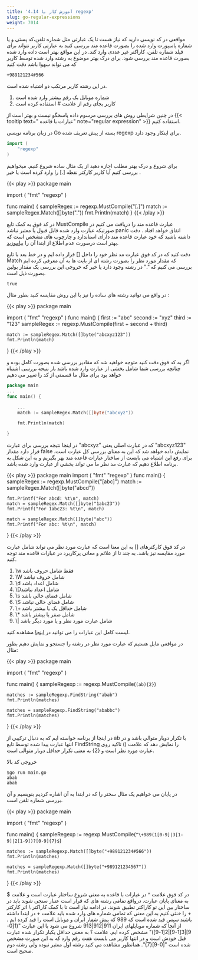 ```yaml
---
title: '4.14 آموزش کار با regexp'
slug: go-regular-expressions
weight: 7014
---
```


مواقعی در کد نویسی دارید که نیاز هست تا یک عبارتی مثل شماره تلفن،کد پستی و یا شماره پاسپورت وارد شده را بصورت قاعده مند بررسی کنید به عبارتی کاربر نتواند برای فیلد شماره تلفن، کاراکتر غیر عددی وارد کند. در این مواقع بهتر است داده وارد شده بصورت قاعده مند بررسی شود. برای درک بهتر موضوع به رشته وارد شده توسط کاربر که می تواند سهوا باشد دقت کنید
```
+989121234#566
```

در این رشته کاربر مرتکب دو اشتباه شده است.
1. شماره موبایل یک رقم بیشتر وارد شده است
2. کاربر بجای رقم از علامت # استفاده کرده است

در چنین شرایطی روش های بررسی مرسوم داده پاسخگو نیست و بهتر است از {{< tooltip text=" عبارات با قاعده" note="regular expression" >}} استفاده کنیم.

در زبان برنامه نویسی Go  بسته از پیش تعریف شده regexp برای اینکار وجود دارد.
```go
import (
    "regexp"
)
```
برای شروع و درک بهتر مطلب اجازه دهید از یک مثال ساده شروع کنیم. میخواهیم بررسی کنیم آیا کاربر کارکتر نقطه [.] را وارد کرده است یا خیر .

{{< play >}}
package main

import (
    "fmt"
    "regexp"
)

func main() {
    sampleRegex := regexp.MustCompile("[.]")
    match := sampleRegex.Match([]byte("."))
    fmt.Println(match)
}
{{< /play >}}

در کد فوق به کمک تابع MustCompile عبارت قاعده مند را دریافت می کنیم در صورتیکه عبارت وارد شده قابل قبول یا معتبر نباشد panic اتفاق خواهد افتاد . دقت داشته باشید که خود عبارت قاعده مند دارای استاندارد و چارچوب های مشخص است که بهتر است درصورت عدم اطلاع از ابتدا آن را [بیاموزید](https://regexlearn.com/).

دقت کنید که در کد فوق عبارت مد نظر خود را داخل [] قرار داده ایم و در خط بعد با تابع Match که مقدار مورد نظر را بصورت رشته ای از بایت ها به آن معرفی کرده ایم  بررسی می کنیم که "." در رشته وجود دارد یا خیر که خروجی این بررسی یک مقدار بولین بصورت ذیل است.
```
true
```
در واقع می توانید رشته های ساده را نیز با این روش مقایسه کنید بطور مثال :

{{< play >}}
package main

import (
    "fmt"
    "regexp"
)
func main() {
    first := "abc"
    second := "xyz"
    third := "123"
    sampleRegex := regexp.MustCompile(first + second + third)

    match := sampleRegex.Match([]byte("abcxyz123"))
    fmt.Println(match)
}
{{< /play >}}

اگر به کد فوق دقت کنید متوجه خواهید شد که مقادیر بررسی شده بصورت کامل بوده و چنانچه بررسی شما شامل بخشی از عبارت وارد شده باشد باز نتیجه بررسی اشتباه خواهد بود برای مثال ما قسمتی از کد را تغییر می دهیم
```go
package main
...
func main() {

	...
    match := sampleRegex.Match([]byte("abcxyz"))

    fmt.Println(match)

}
```
در اینجا نتیجه بررسی برای عبارت "abcxyz" که در عبارت اصلی یعنی "abcxyz123" قرار دارد مقدار false نمایش داده خواهد شد که این به معنای بررسی کل عبارت است. برای رفع این اشتباه می بایست از ساختار عبارات قاعده مند بهر بگیریم و به این شکل به برنامه اطلاع دهیم که عبارت مد نظر ما می تواند بخشی از عبارت وارد شده باشد.

{{< play >}}
package main
import (
    "fmt"
    "regexp"
)
func main() {
    sampleRegex := regexp.MustCompile("[abc]")
    match := sampleRegex.Match([]byte("abcd"))

    fmt.Printf("For abcd: %t\n", match)
    match = sampleRegex.Match([]byte("1abc23"))
    fmt.Printf("For 1abc23: %t\n", match)

    match = sampleRegex.Match([]byte("abc"))
    fmt.Printf("For abc: %t\n", match)
}
{{< /play >}}

در کد فوق کارکترهای [] به این معنا است که عبارت مورد نظر می تواند شامل عبارت مورد مقایسه نیز باشد.
به چند تا از علائم و معانی پرکاربرد در عبارات قاعده مند توجه کنید.
1. \\w فقط شامل حروف باشد
2. \\W شامل حروف نباشد
3. \\d شامل اعداد باشد
4. \\Dشامل اعداد نباشد
5. \\s شامل فضای خالی باشد
6. \\S شامل فضای خالی نباشد
7. \\+ شامل حداقل یک یا بیشتر باشد
8. \\* شامل صفر یا بیشتر باشد
9. \\| شامل عبارت مورد نظر و یا مورد دیگر باشد

لیست کامل این عبارات را می توانید در [اینجا](https://regexlearn.com/cheatsheet) مشاهده کنید.

در مواقعی  مایل هستیم که عبارت مورد نظر در رشته را جستجو و نمایش دهیم بطور مثال:

{{< play >}}
package main

import (
	"fmt"
	"regexp"
)

func main() {
	sampleRegexp := regexp.MustCompile(`(ab){2}`)

	matches := sampleRegexp.FindString("abab")
	fmt.Println(matches)

	matches = sampleRegexp.FindString("ababbc")
	fmt.Println(matches)
}
{{< /play >}}

در اینجا از برنامه خواسته ایم که به دنبال ترکیبی از ab با تکرار دوبار متوالی باشد و در انتها عبارت پیدا شده توسط تابع FindString را نمایش دهد که علامت () تاکید روی عبارت مورد نظر است و {2} به معنی تکرار حداقل دوبار متوالی است.

خروجی کد بالا
```shell
$go run main.go
abab
abab
```

در پایان می خواهیم یک مثال سختر را که در ابتدا به آن اشاره کردیم بنویسیم و آن بررسی شماره تلفن است.

{{< play >}}
package main

import (
	"fmt"
	"regexp"
)

func main() {
	sampleRegexp := regexp.MustCompile(`^\+989(1[0-9]|3[1-9]|2[1-9])?[0-9]{7}$`)

	matches := sampleRegexp.Match([]byte("+989121234#566"))
	fmt.Println(matches)

	matches = sampleRegexp.Match([]byte("+989121234567"))
	fmt.Println(matches)
}
{{< /play >}}


در کد فوق علامت ^ در عبارات با قاعده به معنی شروع ساختار عبارت است و علامت $ به معنای پایان عبارت. درواقع تمامی رشته های که قرار است عتبار سنجی شوند باید در ساختار بین این تو کاراکتر تطبیق شوند.
در ادامه نیاز است تا با کمک کاراکتر \\ اثر کارکتر + را خنثی کنیم به این معنی که تمامی شماره های وارد شده باید علامت + در ابتدا داشته باشند سپس قید شده است که 989 که پیش شمار ایران و موبایل است را قید کرده ایم .
از آنجا که شماره موبایلهای ایران 911|912|913 شروع می شود  با این عبارت "(1[0-9]|3[1-9]|2[1-9])" مشخص کرده ایم.
علامت ؟ به معنی حداقل یکبار تکرار شده عبارت قبل خودش است و در انتها کاربر می بایست هفت رقم وارد که به این صورت مشخص شده است "[0-9]{7}".
همانطور مشاهده می کنید رشته اول معتبر نبوده ولی رشته دوم صحیح است.
